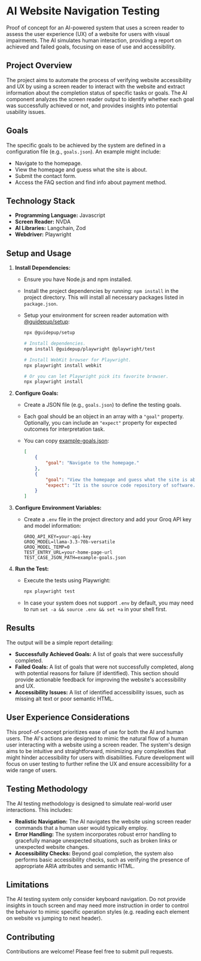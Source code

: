 # AI Website Navigation Testing
Proof of concept for an AI-powered system that uses a screen reader to assess the user experience (UX) of a website for users with visual impairments. The AI simulates human interaction, providing a report on achieved and failed goals, focusing on ease of use and accessibility.

## Project Overview

The project aims to automate the process of verifying website accessibility and UX by using a screen reader to interact with the website and extract information about the completion status of specific tasks or goals. The AI component analyzes the screen reader output to identify whether each goal was successfully achieved or not, and provides insights into potential usability issues.

## Goals

The specific goals to be achieved by the system are defined in a configuration file (e.g., `goals.json`).  An example might include:

* Navigate to the homepage.
* View the homepage and guess what the site is about.
* Submit the contact form.
* Access the FAQ section and find info about payment method.


## Technology Stack

* **Programming Language:** Javascript
* **Screen Reader:** NVDA
* **AI Libraries:** Langchain, Zod
* **Webdriver:** Playwright


## Setup and Usage

1.  **Install Dependencies:**
    *   Ensure you have Node.js and npm installed.
    *   Install the project dependencies by running: `npm install` in the project directory. This will install all necessary packages listed in `package.json`.
    *   Setup your environment for screen reader automation with [@guidepup/setup](https://www.npmjs.com/package/@guidepup/setup):

        ```bash
        npx @guidepup/setup

        # Install dependencies.
        npm install @guidepup/playwright @playwright/test

        # Install WebKit browser for Playwright.
        npx playwright install webkit

        # Or you can let Playwright pick its favorite browser.
        npx playwright install
        ```
2.  **Configure Goals:**
    *   Create a JSON file (e.g., `goals.json`) to define the testing goals.
    *   Each goal should be an object in an array with a `"goal"` property. Optionally, you can include an `"expect"` property for expected outcomes for interpretation task.
    *   You can copy [example-goals.json](example-goals.json):

        ```json
        [
            {
                "goal": "Navigate to the homepage."
            },
            {
                "goal": "View the homepage and guess what the site is about.",
                "expect": "It is the source code repository of software."
            }
        ]
        ```
3.  **Configure Environment Variables:**
    *   Create a `.env` file in the project directory and add your Groq API key and model information:

        ```env
        GROQ_API_KEY=your-api-key
        GROQ_MODEL=llama-3.3-70b-versatile
        GROQ_MODEL_TEMP=0
        TEST_ENTRY_URL=your-home-page-url
        TEST_CASE_JSON_PATH=example-goals.json
        ```
4.  **Run the Test:**
    *   Execute the tests using Playwright:

        ```bash
        npx playwright test
        ```

    *   In case your system does not support `.env` by default, you may need to run `set -a && source .env && set +a` in your shell first.


## Results

The output will be a simple report detailing:

* **Successfully Achieved Goals:** A list of goals that were successfully completed.
* **Failed Goals:** A list of goals that were not successfully completed, along with potential reasons for failure (if identified).  This section should provide actionable feedback for improving the website's accessibility and UX.
* **Accessibility Issues:** A list of identified accessibility issues, such as missing alt text or poor semantic HTML.

## User Experience Considerations

This proof-of-concept prioritizes ease of use for both the AI and human users. The AI's actions are designed to mimic the natural flow of a human user interacting with a website using a screen reader. The system's design aims to be intuitive and straightforward, minimizing any complexities that might hinder accessibility for users with disabilities.  Future development will focus on user testing to further refine the UX and ensure accessibility for a wide range of users.

## Testing Methodology

The AI testing methodology is designed to simulate real-world user interactions. This includes:

* **Realistic Navigation:** The AI navigates the website using screen reader commands that a human user would typically employ.
* **Error Handling:** The system incorporates robust error handling to gracefully manage unexpected situations, such as broken links or unexpected website changes.
* **Accessibility Checks:** Beyond goal completion, the system also performs basic accessibility checks, such as verifying the presence of appropriate ARIA attributes and semantic HTML.

## Limitations

The AI testing system only consider keyboard navigation. Do not provide insights in touch screen and may need more instruction in order to control the behavior to mimic specific operation styles (e.g. reading each element on website vs jumping to next header).

## Contributing

Contributions are welcome! Please feel free to submit pull requests.
